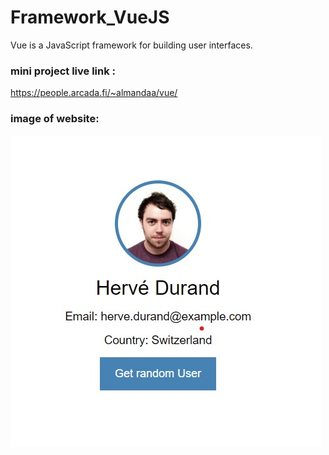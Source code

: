 # Framework_VueJS
 Vue  is a JavaScript framework for building user interfaces.

 ### mini project live link : 

 https://people.arcada.fi/~almandaa/vue/

### image of website: 
![alt text](./img/img.jpg)